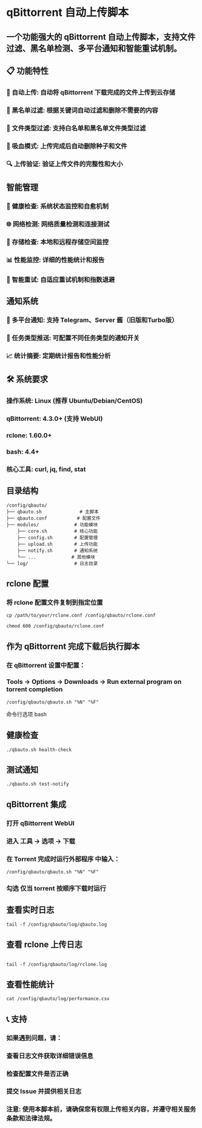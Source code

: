 # qBittorrent 自动上传脚本

## 一个功能强大的 qBittorrent 自动上传脚本，支持文件过滤、黑名单检测、多平台通知和智能重试机制。

## 📋 功能特性

### 🔄 自动上传: 自动将 qBittorrent 下载完成的文件上传到云存储

### 🚫 黑名单过滤: 根据关键词自动过滤和删除不需要的内容

### 📁 文件类型过滤: 支持白名单和黑名单文件类型过滤

### 💾 吸血模式: 上传完成后自动删除种子和文件

### 🔍 上传验证: 验证上传文件的完整性和大小

## 智能管理

### 🏥 健康检查: 系统状态监控和自愈机制

### 🌐 网络检测: 网络质量检测和连接测试

### 💽 存储检查: 本地和远程存储空间监控

### 📊 性能监控: 详细的性能统计和报告

### 🔄 智能重试: 自适应重试机制和指数退避

## 通知系统

### 📱 多平台通知: 支持 Telegram、Server 酱（旧版和Turbo版）

### 🎯 任务类型推送: 可配置不同任务类型的通知开关

### 📈 统计摘要: 定期统计报告和性能分析

## 🛠 系统要求

### 操作系统: Linux (推荐 Ubuntu/Debian/CentOS)

### qBittorrent: 4.3.0+ (支持 WebUI)

### rclone: 1.60.0+

### bash: 4.4+

### 核心工具: curl, jq, find, stat

## 目录结构
```
/config/qbauto/
├── qbauto.sh              # 主脚本
├── qbauto.conf           # 配置文件
├── modules/             # 功能模块
    ├── core.sh          # 核心功能
    ├── config.sh        # 配置管理
    ├── upload.sh        # 上传功能
    ├── notify.sh        # 通知系统
    └── ...             # 其他模块
└── log/                 # 日志目录
```

## rclone 配置

###  将 rclone 配置文件复制到指定位置
```
cp /path/to/your/rclone.conf /config/qbauto/rclone.conf

chmod 600 /config/qbauto/rclone.conf
```
## 作为 qBittorrent 完成下载后执行脚本

### 在 qBittorrent 设置中配置：

### Tools -> Options -> Downloads -> Run external program on torrent completion
```
/config/qbauto/qbauto.sh "%N" "%F"
```
命令行选项
bash
## 健康检查
```
./qbauto.sh health-check
```
## 测试通知
```
./qbauto.sh test-notify
```

## qBittorrent 集成
### 打开 qBittorrent WebUI

### 进入 工具 → 选项 → 下载

### 在 Torrent 完成时运行外部程序 中输入：

```
/config/qbauto/qbauto.sh "%N" "%F"
```
### 勾选 仅当 torrent 按顺序下载时运行

## 查看实时日志

```
tail -f /config/qbauto/log/qbauto.log

```
## 查看 rclone 上传日志

```

tail -f /config/qbauto/log/rclone.log

```

## 查看性能统计

```
cat /config/qbauto/log/performance.csv
```

## 📞 支持

### 如果遇到问题，请：

### 查看日志文件获取详细错误信息

### 检查配置文件是否正确

### 提交 Issue 并提供相关日志

### 注意: 使用本脚本前，请确保您有权限上传相关内容，并遵守相关服务条款和法律法规。
